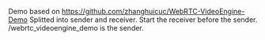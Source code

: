 Demo based on https://github.com/zhanghuicuc/WebRTC-VideoEngine-Demo
Splitted into sender and receiver.
Start the receiver before the sender.
/webrtc_videoengine_demo is the sender.
